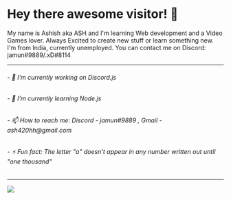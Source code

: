 ### <h1>Hey there awesome visitor! 👋</h1>

 My name is Ashish aka ASH and I'm learning Web development and a Video Games lover. Always Excited to create new stuff or learn something new. I'm from India, currently unemployed. You can contact me on Discord: jamun#9889/.xD#8114
<hr>
<h6>- 🔭 I’m currently working on Discord.js</h6>
<h6>- 🌱 I’m currently learning Node.js</h6>
<h6>- 📫 How to reach me: Discord - jamun#9889 , Gmail - ash420hh@gmail.com</h6>
<h6>- ⚡ Fun fact: The letter "a" doesn't appear in any number written out until "one thousand"</h6>
<hr>
<img src='https://github-readme-stats.vercel.app/api?username=Ash-6576&&show_icons=true&title_color=ff63ea&icon_color=e34b4b&text_color=daf7dc&bg_color=2f2a52'>
